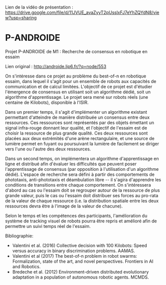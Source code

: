 Lien de la vidéo de présentation : https://drive.google.com/file/d/11JVUE_avaZyyT2pUsslxFJ7eYhZQYdN8/view?usp=sharing

# P-ANDROIDE
Projet P-ANDROIDE de M1 : Recherche de consensus en robotique en essaim

Lien original : http://androide.lip6.fr/?q=node/553

On s'intéresse dans ce projet au problème du best-of-n en robotique essaim, dans lequel il s'agit pour un ensemble de robots aux capacités de communication et de calcul limitées. L'objectif de ce projet est d'étudier l'émergence de consensus en utilisant soit un algorithme dédié, soit un algorithme d'apprentissage. Le projet sera mené sur robots réels (une centaine de Kilobots), disponible à l'ISIR.

Dans un premier temps, il s'agit d'implémenter un algorithme existant permettant d'atteindre de manière distribuée un consensus entre deux ressources. Ces ressources sont représentés par des objets émettant un signal infra-rouge donnant leur qualité, et l'objectif de l'essaim est de choisir la ressource de plus grande qualité. Ces deux ressources sont placées aux deux extrémités d'une arène rectangulaire, et une source de lumière permet en fuyant ou poursuivant la lumière de facilement se diriger vers l'une ou l'autre des deux ressources.

Dans un second temps, on implémentera un algorithme d'apprentissage en ligne et distribué afin d'évaluer les difficultés que peuvent poser l'apprentissage de consensus (par opposition à l'utilisation d'un algorithme dédié). L'espace de recherche sera défini à partir des comportements de phototaxis, anti-phototaxis et déambulation libre -- il s'agira d'apprendre les conditions de transitions entre chaque comportement. On s'intéressera d'abord au cas ou l'essaim doit se regrouper autour de la ressource de plus grande valeur, puis le cas ou l'essaim doit distribuer ses forces au pro-rata de la valeur de chaque ressource (i.e. la distribution spatiale entre les deux ressources devra être à l'image de la valeur de chacune).

Selon le temps et les compétences des participants, l'amélioration du système de tracking visuel de robots pourra être repris et amélioré afin de permettre un suivi temps réel de l'essaim.

Bibliographie:
* Valentini et al. (2016) Collective decision with 100 Kilobots: Speed versus accuracy in binary discrimination problems. AAMAS.
* Valentini et al (2017) The best-of-n problem in robot swarms: Formalization, state of the art, and novel perspectives. Frontiers in AI and Robotics.
* Bredeche et al. (2012) Environment-driven distributed evolutionary adaptation in a population of autonomous robotic agents. MCMDS.
